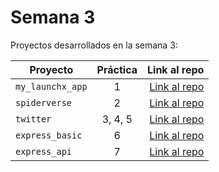 # Semana 3 

Proyectos desarrollados en la semana 3:

| Proyecto | Práctica | Link al repo |
| ------------- |:-------------:| -----:|
|`my_launchx_app`|1|[Link al repo](https://github.com/Josue9405/my_launchx_app)|
|`spiderverse`|2|[Link al repo](https://github.com/Josue9405/spiderverse)|
|`twitter`|3, 4, 5|[Link al repo](https://github.com/Josue9405/twitter)|
|`express_basic`|6|[Link al repo](https://github.com/LaunchX-InnovaccionVirtual/MissionNodeJS)|
|`express_api`|7|[Link al repo](https://github.com/LaunchX-InnovaccionVirtual/MissionNodeJS)|
